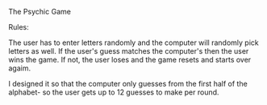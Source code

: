 The Psychic Game


Rules: 

The user has to enter letters randomly and the computer will randomly pick letters as well. If the user's guess matches the computer's
then the user wins the game. If not, the user loses and the game resets and starts over agaim. 

I designed it so that the computer only guesses from the first half of the alphabet- so the user gets up to 12 guesses to make per round. 
